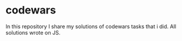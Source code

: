 # codewars
In this repository I share my solutions of codewars tasks that i did.
All solutions wrote on JS.
